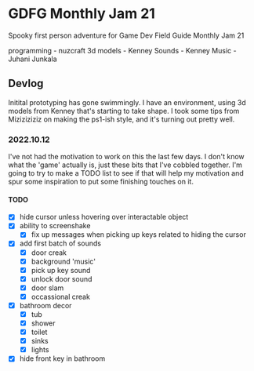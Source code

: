 # GDFG Monthly Jam 21

Spooky first person adventure for Game Dev Field Guide Monthly Jam 21

programming - nuzcraft
3d models - Kenney
Sounds - Kenney
Music - Juhani Junkala

## Devlog

Initital prototyping has gone swimmingly. I have an environment, using 3d models from Kenney that's starting to take shape. I took some tips from Miziziziziz on making the ps1-ish style, and it's turning out pretty well.

### 2022.10.12

I've not had the motivation to work on this the last few days. I don't know what the 'game' actually is, just these bits that I've cobbled together. I'm going to try to make a TODO list to see if that will help my motivation and spur some inspiration to put some finishing touches on it.

#### TODO

- [x] hide cursor unless hovering over interactable object
- [x] ability to screenshake
  - [x] fix up messages when picking up keys related to hiding the cursor
- [x] add first batch of sounds
  - [x] door creak
  - [x] background 'music'
  - [x] pick up key sound
  - [x] unlock door sound
  - [x] door slam
  - [x] occassional creak
- [x] bathroom decor
  - [x] tub
  - [x] shower
  - [x] toilet
  - [x] sinks
  - [x] lights
- [x] hide front key in bathroom
